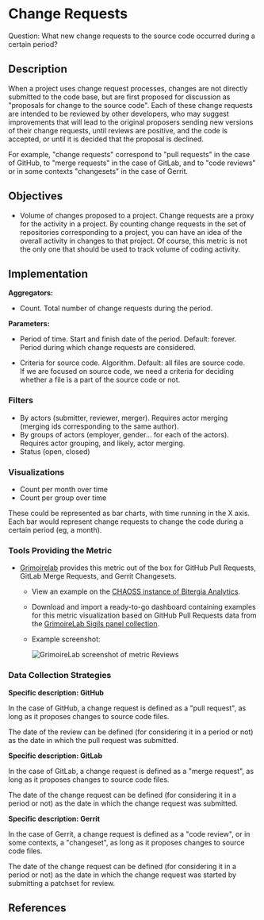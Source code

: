 # Change Requests

Question: What new change requests to the source code occurred during a certain period?

## Description
When a project uses change request processes, changes are not directly
submitted to the code base, but are first proposed for discussion
as "proposals for change to the source code".
Each of these change requests are intended to be reviewed by other developers,
who may suggest improvements that will lead to the original proposers
sending new versions of their change requests, until reviews are
positive, and the code is accepted, or until it is decided that
the proposal is declined.

For example, "change requests" correspond to "pull requests" in the case of GitHub,
to "merge requests" in the case of GitLab, and to "code reviews"
or in some contexts "changesets" in the case of Gerrit.


## Objectives
* Volume of changes proposed to a project.
    Change requests are a proxy for the activity in a project.
    By counting change requests in the set of repositories corresponding
    to a project, you can have an idea of the overall activity in
    changes to that project.
    Of course, this metric is not the only one that should be
    used to track volume of coding activity.


## Implementation

**Aggregators:**
* Count. Total number of change requests during the period.

**Parameters:**

* Period of time. Start and finish date of the period. Default: forever.  
    Period during which change requests are considered.

* Criteria for source code. Algorithm. Default: all files are source code.  
    If we are focused on source code, we need a criteria for deciding
    whether a file is a part of the source code or not.


### Filters

* By actors (submitter, reviewer, merger). Requires actor merging
(merging ids corresponding to the same author).
* By groups of actors (employer, gender... for each of the actors).
Requires actor grouping, and likely, actor merging.
* Status (open, closed)


### Visualizations

* Count per month over time
* Count per group over time

These could be represented as bar charts, with time running in the X axis.
Each bar would represent change requests to change the code
during a certain period (eg, a month).



### Tools Providing the Metric

* [Grimoirelab](https://chaoss.github.io/grimoirelab) provides this metric out of the box for GitHub Pull Requests, GitLab Merge Requests, and Gerrit Changesets.  
  - View an example on the [CHAOSS instance of Bitergia Analytics](https://chaoss.biterg.io/app/kibana#/dashboard/GitHub-Pull-Requests).  
  - Download and import a ready-to-go dashboard containing examples for this metric visualization based on GitHub Pull Requests data from the [GrimoireLab Sigils panel collection](https://chaoss.github.io/grimoirelab-sigils/panels/github-pullrequests/).
  - Example screenshot: 
    
    ![GrimoireLab screenshot of metric Reviews](https://raw.githubusercontent.com/chaoss/wg-evolution/main/focus-areas/code-development-process-quality/images/change-requests_grimoirelab.png)

### Data Collection Strategies

**Specific description: GitHub**

In the case of GitHub, a change request is defined as a "pull request",
as long as it proposes changes to source code files.

The date of the review can be defined (for considering it in a period or not)
as the date in which the pull request was submitted.

**Specific description: GitLab**

In the case of GitLab, a change request is defined as a "merge request",
as long as it proposes changes to source code files.

The date of the change request can be defined (for considering it in a period or not)
as the date in which the change request was submitted.

**Specific description: Gerrit**

In the case of Gerrit, a change request is defined as a "code review",
or in some contexts, a "changeset",
as long as it proposes changes to source code files.

The date of the change request can be defined (for considering it in a period or not)
as the date in which the change request was started by submitting a
patchset for review.

## References
